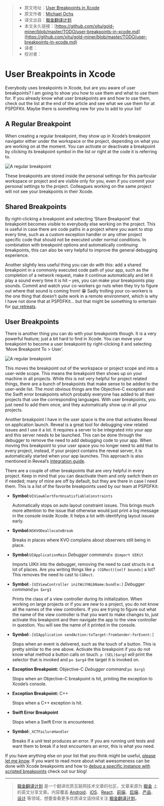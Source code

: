 
> * 原文地址：[User Breakpoints in Xcode](https://pspdfkit.com/blog/2017/user-breakpoints-in-xcode/)
> * 原文作者：[Michael Ochs](https://twitter.com/_mochs)
> * 译文出自：[掘金翻译计划](https://github.com/xitu/gold-miner)
> * 本文永久链接：[https://github.com/xitu/gold-miner/blob/master/TODO/user-breakpoints-in-xcode.md](https://github.com/xitu/gold-miner/blob/master/TODO/user-breakpoints-in-xcode.md)
> * 译者：
> * 校对者：

# User Breakpoints in Xcode

Everybody uses breakpoints in Xcode, but are you aware of user breakpoints? I am going to show you how to use them and what to use them for. If you already know what user breakpoints are and how to use them, check out the list at the end of the article and see what we use them for at PSPDFKit. Maybe there is something new for you to add to your list! 

## A Regular Breakpoint

When creating a regular breakpoint, they show up in Xcode’s breakpoint navigator either under the workspace or the project, depending on what you are working on at the moment. You can activate or deactivate a breakpoint by clicking its breakpoint symbol in the list or right at the code it is referring to.

![A regular breakpoint](https://pspdfkit.com/images/blog/2017/user-breakpoints-in-xcode/regular-breakpoint@2x-a201ce1c.png)

These breakpoints are stored inside the personal settings for this particular workspace or project and are visible only for you, even if you commit your personal settings to the project. Colleagues working on the same project will not see your breakpoints in their Xcode.

## Shared Breakpoints

By right-clicking a breakpoint and selecting ‘Share Breakpoint’ that breakpoint becomes visible to everybody else working on the project. This is useful in case there are code paths in a project where you want to stop every time, such as a custom exception handler or any other project specific code that should not be executed under normal conditions. In combination with breakpoint options and automatically continuing breakpoints, this can also be very helpful to improve the general debugging experience.

Another slightly less useful thing you can do with this: add a shared breakpoint in a commonly executed code path of your app, such as the completion of a network request, make it continue automatically and let it play a sound every time it is hit – yes, you can make your breakpoints play sounds. Commit and watch your co-workers go nuts when they try to figure out where that sound is coming from! 😁 Sadly trolling your co-workers is the one thing that doesn’t quite work in a remote environment, which is why I have not done that at PSPDFKit... but that might be something to entertain for [our retreats](https://pspdfkit.com/blog/2016/the-importance-of-retreats-for-a-remote-company/).

## User Breakpoints

There is another thing you can do with your breakpoints though. It is a very powerful feature; just a bit hard to find in Xcode. You can move your breakpoint to become a user breakpoint by right-clicking it and selecting ‘Move Breakpoint To > User’.

![A regular breakpoint](https://pspdfkit.com/images/blog/2017/user-breakpoints-in-xcode/move-to-user@2x-d63238f8.png)

This moves the breakpoint out of the workspace or project scope and into a user-wide scope. This means the breakpoint then shows up on your machine in all projects. While this is not very helpful for project related things, there are a bunch of breakpoints that make sense to be added to the user-wide list. The most obvious things are the Objective-C exception and the Swift error breakpoints which probably everyone has added to all their projects that use the corresponding languages. With user breakpoints, you just need to add them once, and they automatically show up in all your projects.

Another breakpoint I have in the user space is the one that activates Reveal on application launch. Reveal is a great tool for debugging view related issues and I use it a lot. It requires a server to be integrated into your app and this server needs to be launched. This can be done through the debugger to remove the need to add debugging code to your app. When moving this breakpoint to your user space you no longer need to add that to every project, instead, if your project contains the reveal server, it is automatically started when your app launches. This approach is also mentioned in Reveal’s [integration guide](http://support.revealapp.com/kb/getting-started/load-the-reveal-server-via-an-xcode-breakpoint).

There are a couple of other breakpoints that are very helpful in every project. Keep in mind that you can deactivate them and only switch them on if needed; many of mine are off by default, but they are there in case I need them. This is a list of the favorite breakpoints used by our team at PSPDFKit:

- **Symbol:**`UIViewAlertForUnsatisfiableConstraints`

    Automatically stops on auto layout constraint issues. This brings much more attention to the issue that otherwise would just print a log message in the console inside Xcode. It helps a lot with identifying layout issues early.

- **Symbol:**`NSKVODeallocateBreak`

    Breaks in places where KVO complains about observers still being in place.

- **Symbol:**`UIApplicationMain`
*Debugger command:*`e @import UIKit`

    Imports UIKit into the debugger, removing the need to cast structs in a lot of places. Are you writing things like `p (CGRect)[self bounds]` a lot? This removes the need to cast to `CGRect`.

- **Symbol:**`-[UIViewController initWithNibName:bundle:]`
    *Debugger command:*`po $arg1`

    Prints the class of a view controller during its initialization. When working on large projects or if you are new to a project, you do not know all the names of the view controllers. If you are trying to figure out what the name of the view controller is that you want to make changes to, just activate this breakpoint and then navigate the app to the view controller in question. You will see the name of it printed in the console.

- **Symbol:**`-[UIApplication sendAction:toTarget:fromSender:forEvent:]`

    Stops when an event is delivered, such as the touch of a button. This is pretty similar to the one above. Activate this breakpoint if you do not know what method a button calls on touch. `p (SEL)$arg3` will print the selector that is invoked and `po $arg4` the target it is invoked on.

- **Exception Breakpoint:** Objective-C
    *Debugger command:*`po $arg1`

    Stops when an Objective-C breakpoint is hit, printing the exception to Xcode’s console.

- **Exception Breakpoint:** C++

    Stops when a C++ exception is hit.

- **Swift Error Breakpoint**

    Stops when a Swift Error is encountered.

- **Symbol:**`_XCTFailureHandler`

    Breaks if a unit test produces an error. If you are running unit tests and want them to break if a test encounters an error, this is what you need.

If you have anything else on your list that you think might be useful, [please let me know](https://twitter.com/_mochs). If you want to read more about what awesomeness can be done with Xcode breakpoints and how to [debug a specific instance with scripted breakpoints](https://pspdfkit.com/blog/2016/scripted-breakpoints/) check out our blog! 


---

> [掘金翻译计划](https://github.com/xitu/gold-miner) 是一个翻译优质互联网技术文章的社区，文章来源为 [掘金](https://juejin.im) 上的英文分享文章。内容覆盖 [Android](https://github.com/xitu/gold-miner#android)、[iOS](https://github.com/xitu/gold-miner#ios)、[React](https://github.com/xitu/gold-miner#react)、[前端](https://github.com/xitu/gold-miner#前端)、[后端](https://github.com/xitu/gold-miner#后端)、[产品](https://github.com/xitu/gold-miner#产品)、[设计](https://github.com/xitu/gold-miner#设计) 等领域，想要查看更多优质译文请持续关注 [掘金翻译计划](https://github.com/xitu/gold-miner)。
